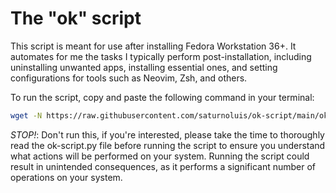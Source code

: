 # The "ok" script
 
This script is meant for use after installing Fedora Workstation 36+.
It automates for me the tasks I typically perform post-installation,
including uninstalling unwanted apps, installing essential ones, and setting
configurations for tools such as Neovim, Zsh, and others.

To run the script, copy and paste the following command in your terminal:
 
```bash
wget -N https://raw.githubusercontent.com/saturnoluis/ok-script/main/ok-script.py && python3 ok-script.py
```
 
*STOP!*: Don't run this, if you're interested, please take the time to
thoroughly read the ok-script.py file before running the script to ensure you
understand what actions will be performed on your system. Running the script
could result in unintended consequences, as it performs a significant number of
operations on your system.
